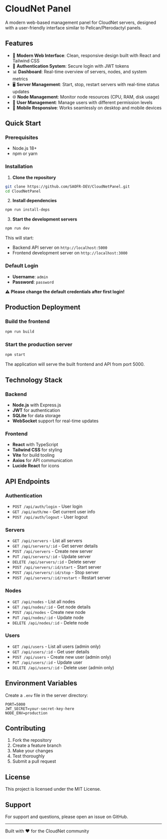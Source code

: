 # CloudNet Panel

A modern web-based management panel for CloudNet servers, designed with a user-friendly interface similar to Pelican/Pterodactyl panels.

## Features

- 🚀 **Modern Web Interface**: Clean, responsive design built with React and Tailwind CSS
- 🔐 **Authentication System**: Secure login with JWT tokens
- 📊 **Dashboard**: Real-time overview of servers, nodes, and system metrics
- 🖥️ **Server Management**: Start, stop, restart servers with real-time status updates
- 🌐 **Node Management**: Monitor node resources (CPU, RAM, disk usage)
- 👥 **User Management**: Manage users with different permission levels
- 📱 **Mobile Responsive**: Works seamlessly on desktop and mobile devices

## Quick Start

### Prerequisites
- Node.js 18+ 
- npm or yarn

### Installation

1. **Clone the repository**
```bash
git clone https://github.com/SAOFR-DEV/CloudNetPanel.git
cd CloudNetPanel
```

2. **Install dependencies**
```bash
npm run install-deps
```

3. **Start the development servers**
```bash
npm run dev
```

This will start:
- Backend API server on `http://localhost:5000`
- Frontend development server on `http://localhost:3000`

### Default Login
- **Username**: `admin`
- **Password**: `password`

⚠️ **Please change the default credentials after first login!**

## Production Deployment

### Build the frontend
```bash
npm run build
```

### Start the production server
```bash
npm start
```

The application will serve the built frontend and API from port 5000.

## Technology Stack

### Backend
- **Node.js** with Express.js
- **JWT** for authentication
- **SQLite** for data storage
- **WebSocket** support for real-time updates

### Frontend
- **React** with TypeScript
- **Tailwind CSS** for styling
- **Vite** for build tooling
- **Axios** for API communication
- **Lucide React** for icons

## API Endpoints

### Authentication
- `POST /api/auth/login` - User login
- `GET /api/auth/me` - Get current user info
- `POST /api/auth/logout` - User logout

### Servers
- `GET /api/servers` - List all servers
- `GET /api/servers/:id` - Get server details
- `POST /api/servers` - Create new server
- `PUT /api/servers/:id` - Update server
- `DELETE /api/servers/:id` - Delete server
- `POST /api/servers/:id/start` - Start server
- `POST /api/servers/:id/stop` - Stop server
- `POST /api/servers/:id/restart` - Restart server

### Nodes
- `GET /api/nodes` - List all nodes
- `GET /api/nodes/:id` - Get node details
- `POST /api/nodes` - Create new node
- `PUT /api/nodes/:id` - Update node
- `DELETE /api/nodes/:id` - Delete node

### Users
- `GET /api/users` - List all users (admin only)
- `GET /api/users/:id` - Get user details
- `POST /api/users` - Create new user (admin only)
- `PUT /api/users/:id` - Update user
- `DELETE /api/users/:id` - Delete user (admin only)

## Environment Variables

Create a `.env` file in the server directory:

```env
PORT=5000
JWT_SECRET=your-secret-key-here
NODE_ENV=production
```

## Contributing

1. Fork the repository
2. Create a feature branch
3. Make your changes
4. Test thoroughly
5. Submit a pull request

## License

This project is licensed under the MIT License.

## Support

For support and questions, please open an issue on GitHub.

---

Built with ❤️ for the CloudNet community
